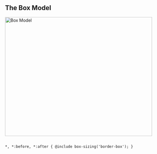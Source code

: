 ## The Box Model

<img src="img/boxmodel.png" alt="Box Model" width="485" height="393" />

<pre><code class="language-scss">
*, *:before, *:after { @include box-sizing('border-box'); }
</code></pre>
